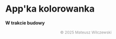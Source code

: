 # App'ka kolorowanka
**W trakcie budowy**

<p style="text-align: center; font-size: 0.85em; color: #999;">
© 2025 Mateusz Wilczewski
</p>
